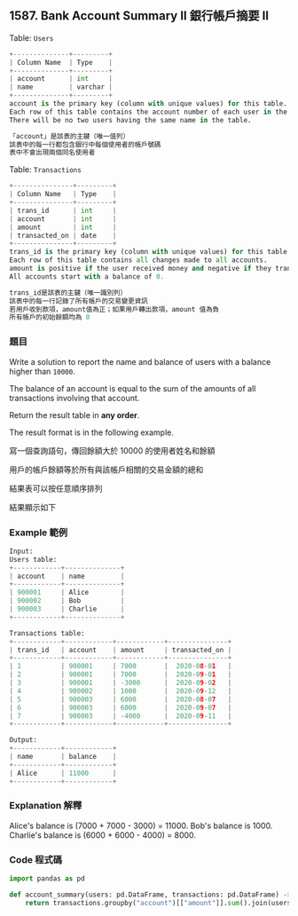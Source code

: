 ## **1587. Bank Account Summary II 銀行帳戶摘要 II**

Table: `Users`

```python
+--------------+---------+
| Column Name  | Type    |
+--------------+---------+
| account      | int     |
| name         | varchar |
+--------------+---------+
account is the primary key (column with unique values) for this table.
Each row of this table contains the account number of each user in the bank.
There will be no two users having the same name in the table.

「account」是該表的主鍵（唯一值列）
該表中的每一行都包含銀行中每個使用者的帳戶號碼
表中不會出現兩個同名使用者
```

Table: `Transactions`

```python
+---------------+---------+
| Column Name   | Type    |
+---------------+---------+
| trans_id      | int     |
| account       | int     |
| amount        | int     |
| transacted_on | date    |
+---------------+---------+
trans_id is the primary key (column with unique values) for this table.
Each row of this table contains all changes made to all accounts.
amount is positive if the user received money and negative if they transferred money.
All accounts start with a balance of 0.

trans_id是該表的主鍵（唯一識別列）
該表中的每一行記錄了所有帳戶的交易變更資訊
若用戶收到款項，amount值為正；如果用戶轉出款項，amount 值為負
所有帳戶的初始餘額均為 0
```

### 題目

Write a solution to report the name and balance of users with a balance higher than `10000`. 

The balance of an account is equal to the sum of the amounts of all transactions involving that account.

Return the result table in **any order**.

The result format is in the following example.

寫一個查詢語句，傳回餘額大於 10000 的使用者姓名和餘額

用戶的帳戶餘額等於所有與該帳戶相關的交易金額的總和

結果表可以按任意順序排列

結果顯示如下

### **Example 範例**

```python
Input:
Users table:
+------------+--------------+
| account    | name         |
+------------+--------------+
| 900001     | Alice        |
| 900002     | Bob          |
| 900003     | Charlie      |
+------------+--------------+

Transactions table:
+------------+------------+------------+---------------+
| trans_id   | account    | amount     | transacted_on |
+------------+------------+------------+---------------+
| 1          | 900001     | 7000       |  2020-08-01   |
| 2          | 900001     | 7000       |  2020-09-01   |
| 3          | 900001     | -3000      |  2020-09-02   |
| 4          | 900002     | 1000       |  2020-09-12   |
| 5          | 900003     | 6000       |  2020-08-07   |
| 6          | 900003     | 6000       |  2020-09-07   |
| 7          | 900003     | -4000      |  2020-09-11   |
+------------+------------+------------+---------------+

Output:
+------------+------------+
| name       | balance    |
+------------+------------+
| Alice      | 11000      |
+------------+------------+
```

### Explanation 解釋

Alice's balance is (7000 + 7000 - 3000) = 11000.
Bob's balance is 1000.
Charlie's balance is (6000 + 6000 - 4000) = 8000.

### Code 程式碼

```python
import pandas as pd

def account_summary(users: pd.DataFrame, transactions: pd.DataFrame) -> pd.DataFrame:
    return transactions.groupby("account")[["amount"]].sum().join(users.set_index("account")).query("amount > 10000")[["name", "amount"]].rename(columns={"amount": "balance"})
```